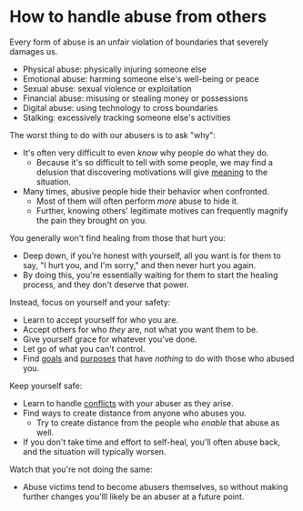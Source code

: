 
# How to handle abuse from others

Every form of abuse is an unfair violation of boundaries that severely damages us.

- Physical abuse: physically injuring someone else
- Emotional abuse: harming someone else's well-being or peace
- Sexual abuse: sexual violence or exploitation
- Financial abuse: misusing or stealing money or possessions
- Digital abuse: using technology to cross boundaries
- Stalking: excessively tracking someone else's activities

The worst thing to do with our abusers is to ask "why":

- It's often very difficult to even *know* why people do what they do.
  - Because it's so difficult to tell with some people, we may find a delusion that discovering motivations will give [meaning](meaning.md) to the situation.
- Many times, abusive people hide their behavior when confronted.
  - Most of them will often perform *more* abuse to hide it.
  - Further, knowing others' legitimate motives can frequently magnify the pain they brought on you.

You generally won't find healing from those that hurt you:

- Deep down, if you're honest with yourself, all you want is for them to say, "I hurt you, and I'm sorry," and then never hurt you again.
- By doing this, you're essentially waiting for them to start the healing process, and they don't deserve that power.

Instead, focus on yourself and your safety:

- Learn to accept yourself for who you are.
- Accept others for who *they* are, not what you want them to be.
- Give yourself grace for whatever you've done.
- Let go of what you can't control.
- Find [goals](success-3_goals.md) and [purposes](purpose.md) that have *nothing* to do with those who abused you.

Keep yourself safe:

- Learn to handle [conflicts](people-conflicts-inner.md) with your abuser as they arise.
- Find ways to create distance from anyone who abuses you.
  - Try to create distance from the people who *enable* that abuse as well.
- If you don't take time and effort to self-heal, you'll often abuse back, and the situation will typically worsen.

Watch that you're not doing the same:

- Abuse victims tend to become abusers themselves, so without making further changes you'lll likely be an abuser at a future point.
